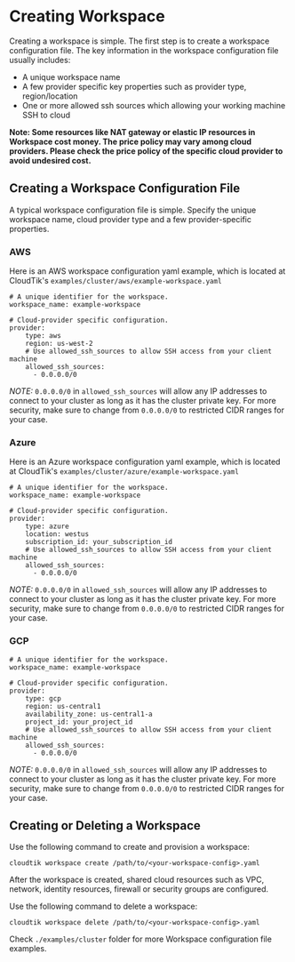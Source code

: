# Creating Workspace

Creating a workspace is simple. The first step is to create a workspace configuration file.
The key information in the workspace configuration file usually includes:
- A unique workspace name
- A few provider specific key properties such as provider type, region/location
- One or more allowed ssh sources which allowing your working machine SSH to cloud

**Note: Some resources like NAT gateway or elastic IP resources in Workspace cost money.
The price policy may vary among cloud providers.
Please check the price policy of the specific cloud provider to avoid undesired cost.**

## Creating a Workspace Configuration File

A typical workspace configuration file is simple. Specify the unique workspace name, cloud provider type
and a few provider-specific properties. 

### AWS

Here is an AWS workspace configuration yaml example, which is located at CloudTik's `examples/cluster/aws/example-workspace.yaml`

```
# A unique identifier for the workspace.
workspace_name: example-workspace

# Cloud-provider specific configuration.
provider:
    type: aws
    region: us-west-2
    # Use allowed_ssh_sources to allow SSH access from your client machine
    allowed_ssh_sources:
      - 0.0.0.0/0
```

*NOTE:* `0.0.0.0/0` in `allowed_ssh_sources` will allow any IP addresses to connect to your cluster as long as it has the cluster private key.
For more security, make sure to change from `0.0.0.0/0` to restricted CIDR ranges for your case.


### Azure

Here is an Azure workspace configuration yaml example, which is located at CloudTik's `examples/cluster/azure/example-workspace.yaml`

```
# A unique identifier for the workspace.
workspace_name: example-workspace

# Cloud-provider specific configuration.
provider:
    type: azure
    location: westus
    subscription_id: your_subscription_id
    # Use allowed_ssh_sources to allow SSH access from your client machine
    allowed_ssh_sources:
      - 0.0.0.0/0
```

*NOTE:* `0.0.0.0/0` in `allowed_ssh_sources` will allow any IP addresses to connect to your cluster as long as it has the cluster private key.
For more security, make sure to change from `0.0.0.0/0` to restricted CIDR ranges for your case.

### GCP

```
# A unique identifier for the workspace.
workspace_name: example-workspace

# Cloud-provider specific configuration.
provider:
    type: gcp
    region: us-central1
    availability_zone: us-central1-a
    project_id: your_project_id
    # Use allowed_ssh_sources to allow SSH access from your client machine
    allowed_ssh_sources:
      - 0.0.0.0/0
```

*NOTE:* `0.0.0.0/0` in `allowed_ssh_sources` will allow any IP addresses to connect to your cluster as long as it has the cluster private key.
For more security, make sure to change from `0.0.0.0/0` to restricted CIDR ranges for your case.

## Creating or Deleting a Workspace

Use the following command to create and provision a workspace:

```
cloudtik workspace create /path/to/<your-workspace-config>.yaml
```

After the workspace is created, shared cloud resources such as VPC, network, identity resources, firewall or security 
groups are configured.

Use the following command to delete a workspace:

```
cloudtik workspace delete /path/to/<your-workspace-config>.yaml
```

Check `./examples/cluster` folder for more Workspace configuration file examples.
